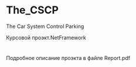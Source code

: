 # The_CSCP
The Car System Control Parking

Курсовой проэкт.NetFramework

#
Подробное описание проэкта в файле Report.pdf
